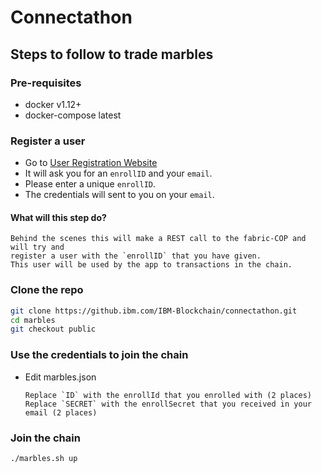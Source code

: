 # Connectathon

## Steps to follow to trade marbles

### Pre-requisites
- docker v1.12+
- docker-compose latest

### Register a user

- Go to [User Registration Website](http://connectathon-cop.blockchain.ibm.com)
- It will ask you for an `enrollID` and your `email`.
- Please enter a unique `enrollID`.
- The credentials will sent to you on your `email`.

#### What will this step do?
  ```
  Behind the scenes this will make a REST call to the fabric-COP and will try and 
  register a user with the `enrollID` that you have given.
  This user will be used by the app to transactions in the chain.
  ```

### Clone the repo
```bash
git clone https://github.ibm.com/IBM-Blockchain/connectathon.git
cd marbles
git checkout public
```

### Use the credentials to join the chain

- Edit marbles.json
  ```
  Replace `ID` with the enrollId that you enrolled with (2 places)
  Replace `SECRET` with the enrollSecret that you received in your email (2 places)
  ```

### Join the chain
```bash 
./marbles.sh up
```
